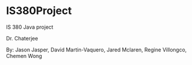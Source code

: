 # IS380Project
IS 380 Java project

Dr. Chaterjee

By: Jason Jasper, David Martin-Vaquero, Jared Mclaren, Regine Villongco, Chemen Wong
